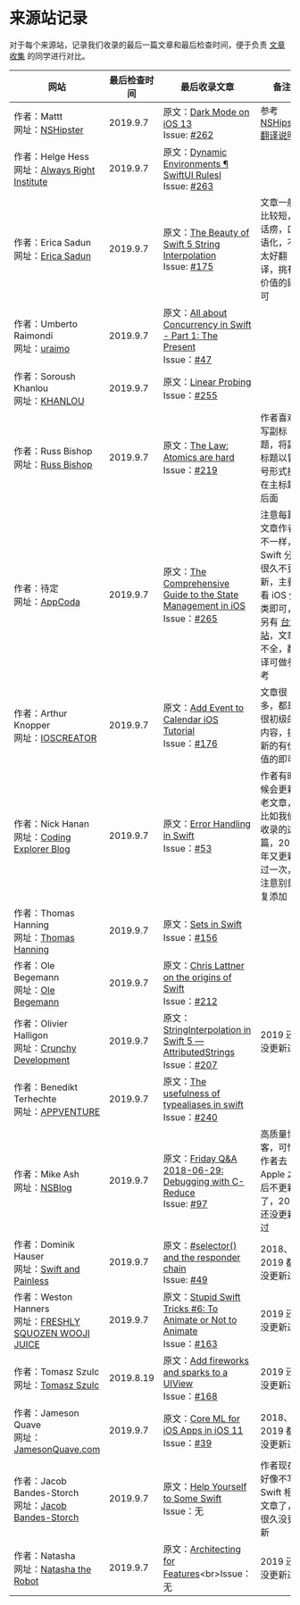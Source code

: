 # 来源站记录

对于每个来源站，记录我们收录的最后一篇文章和最后检查时间，便于负责 [文章收集](https://github.com/SwiftGGTeam/translation/blob/master/%E7%BF%BB%E8%AF%91%E6%B5%81%E7%A8%8B%E8%AF%A6%E7%BB%86%E8%AF%B4%E6%98%8E.md#%E6%96%87%E7%AB%A0%E6%94%B6%E9%9B%86) 的同学进行对比。

| 网站                                                         | 最后检查时间 | 最后收录文章                                                 | 备注                                                         |
| ------------------------------------------------------------ | ------------ | ------------------------------------------------------------ | ------------------------------------------------------------ |
| 作者：Mattt<br>网址：[NSHipster](https://nshipster.com/)     | 2019.9.7     | 原文：[Dark Mode on iOS 13](https://nshipster.com/dark-mode/)<br>Issue:  [#262](https://github.com/SwiftGGTeam/translation/issues/262) | 参考 [NSHipster 翻译说明](https://github.com/SwiftGGTeam/translation/blob/master/NSHipster%E7%BF%BB%E8%AF%91%E8%AF%B4%E6%98%8E.md) |
| 作者：Helge Hess<br>网址：[Always Right Institute](http://www.alwaysrightinstitute.com/) | 2019.9.7     | 原文：[Dynamic Environments ¶ SwiftUI RulesI](http://www.alwaysrightinstitute.com/swiftuirules//)<br>Issue: [#263](https://github.com/SwiftGGTeam/translation/issues/263) |                                                              |
| 作者：Erica Sadun<br>网址：[Erica Sadun](http://ericasadun.com/) | 2019.9.7     | 原文：[The Beauty of Swift 5 String Interpolation](https://ericasadun.com/2018/12/12/the-beauty-of-swift-5-string-interpolation/)<br>Issue: [#175](https://github.com/SwiftGGTeam/translation/issues/175) | 文章一般比较短，话痨，口语化，不太好翻译，挑有价值的即可     |
| 作者：Umberto Raimondi<br>网址：[uraimo](https://www.uraimo.com/) | 2019.9.7     | 原文：[All about Concurrency in Swift - Part 1: The Present](https://www.uraimo.com/2017/05/07/all-about-concurrency-in-swift-1-the-present/)<br>Issue：[#47](https://github.com/SwiftGGTeam/translation/issues/47) |                                                              |
| 作者：Soroush Khanlou<br>网址：[KHANLOU](http://khanlou.com/) | 2019.9.7     | 原文：[Linear Probing](http://khanlou.com/2019/08/linear-probing/)<br>Issue：[#255](https://github.com/SwiftGGTeam/translation/issues/255) |                                                              |
| 作者：Russ Bishop<br>网址：[Russ Bishop](http://www.russbishop.net/) | 2019.9.7     | 原文：[The Law: Atomics are hard](http://www.russbishop.net/the-law)<br>Issue：[#219](https://github.com/SwiftGGTeam/translation/issues/219) | 作者喜欢写副标题，将副标题以冒号形式接在主标题后面           |
| 作者：待定<br>网址：[AppCoda](https://www.appcoda.com/category/tutorials/ios/) | 2019.9.7     | 原文：[The Comprehensive Guide to the State Management in iOS](https://www.appcoda.com/state-management-ios/)<br>Issue：[#265](https://github.com/SwiftGGTeam/translation/issues/265) | 注意每篇文章作者不一样，Swift 分类很久不更新，主要看 iOS 分类即可，另有 [台湾站](https://www.appcoda.com.tw)，文章不全，翻译可做参考 |
| 作者：Arthur Knopper<br>网址：[IOSCREATOR](http://www.ioscreator.com/) | 2019.9.7     | 原文：[Add Event to Calendar iOS Tutorial](https://www.appcoda.com/arkit-face-tracking/)<br>Issue：[#176](https://github.com/SwiftGGTeam/translation/issues/176) | 文章很多，都是很初级的内容，挑新的有价值的即可               |
| 作者：Nick Hanan<br>网址：[Coding Explorer Blog](http://www.codingexplorer.com/) | 2019.9.7     | 原文：[Error Handling in Swift](https://www.codingexplorer.com/error-handling-swift/)<br>Issue：[#53](https://github.com/SwiftGGTeam/translation/issues/53) | 作者有时候会更新老文章，比如我们收录的这篇，2019 年又更新过一次，注意别重复添加 |
| 作者：Thomas Hanning<br>网址：[Thomas Hanning](http://www.thomashanning.com/) | 2019.9.7     | 原文：[Sets in Swift](http://www.thomashanning.com/sets-in-swift/)<br>Issue：[#156](https://github.com/SwiftGGTeam/translation/issues/156) |                                                              |
| 作者：Ole Begemann<br>网址：[Ole Begemann](http://oleb.net/blog/) | 2019.9.7     | 原文：[Chris Lattner on the origins of Swift](https://oleb.net/2019/chris-lattner-swift-origins/)<br>Issue：[#212](https://github.com/SwiftGGTeam/translation/issues/212) |                                                              |
| 作者：Olivier Halligon<br>网址：[Crunchy Development](http://alisoftware.github.io/) | 2019.9.7     | 原文：[StringInterpolation in Swift 5 — AttributedStrings](https://alisoftware.github.io/swift/2018/12/16/swift5-stringinterpolation-part2/)<br>Issue：[#207](https://github.com/SwiftGGTeam/translation/issues/207) | 2019 还没更新过                                              |
| 作者：Benedikt Terhechte<br>网址：[APPVENTURE](http://appventure.me/) | 2019.9.7     | 原文：[The usefulness of typealiases in swift](http://appventure.me/posts/2019-5-15-the-usefulness-of-typealiases-in-swift.htmll)<br>Issue：[#240](https://github.com/SwiftGGTeam/translation/issues/240) |                                                              |
| 作者：Mike Ash<br>网址：[NSBlog](https://www.mikeash.com/pyblog/) | 2019.9.7     | 原文：[Friday Q&A 2018-06-29: Debugging with C-Reduce](https://www.mikeash.com/pyblog/friday-qa-2018-06-29-debugging-with-c-reduce.html)<br>Issue: [#97](https://github.com/SwiftGGTeam/translation/issues/97) | 高质量博客，可惜作者去 Apple 之后不更新了，2019 还没更新过   |
| 作者：Dominik Hauser<br>网址：[Swift and Painless](http://swiftandpainless.com/) | 2019.9.7     | 原文：[#selector() and the responder chain](http://swiftandpainless.com/selector-and-the-responder-chain/)<br>Issue: [#49](https://github.com/SwiftGGTeam/translation/issues/49) | 2018、2019 都没更新过                                        |
| 作者：Weston Hanners<br>网址：[FRESHLY SQUOZEN WOOJI JUICE](http://www.wooji-juice.com/blog/) | 2019.9.7     | 原文：[Stupid Swift Tricks #6: To Animate or Not to Animate](http://www.wooji-juice.com/blog/stupid-swift-tricks-6-animations.html)<br>Issue：[#163](https://github.com/SwiftGGTeam/translation/issues/163) | 2019 还没更新过                                              |
| 作者：Tomasz Szulc<br>网址：[Tomasz Szulc](http://szulctomasz.com/programming-blog/) | 2019.8.19    | 原文：[Add fireworks and sparks to a UIView](http://szulctomasz.com/programming-blog/2018/09/add-fireworks-and-sparks-to-a-uiview/)<br>Issue：[#168](https://github.com/SwiftGGTeam/translation/issues/168) | 2019 还没更新过                                              |
| 作者：Jameson Quave<br>网址：[JamesonQuave.com](http://jamesonquave.com/) | 2019.9.7     | 原文：[Core ML for iOS Apps in iOS 11](http://jamesonquave.com/blog/core-ml-for-ios-apps-in-ios-11/)<br>Issue：[#39](https://github.com/SwiftGGTeam/translation/issues/39) | 2018、2019 都没更新过                                        |
| 作者：Jacob Bandes-Storch<br>网址：[Jacob Bandes-Storch](http://bandes-stor.ch/archive/) | 2019.9.7     | 原文：[Help Yourself to Some Swift](https://bandes-stor.ch/blog/2015/11/28/help-yourself-to-some-swift/)<br>Issue：无 | 作者现在好像不写 Swift 相关文章了，很久没更新                |
| 作者：Natasha<br>网址：[Natasha the Robot](http://natashatherobot.com/) | 2019.9.7     | 原文：[Architecting for Features](https://www.natashatherobot.com/architecting-for-features/[#](https://github.com/SwiftGGTeam/translation/issues/))<br>Issue：无 | 2019 还没更新过                                              |
